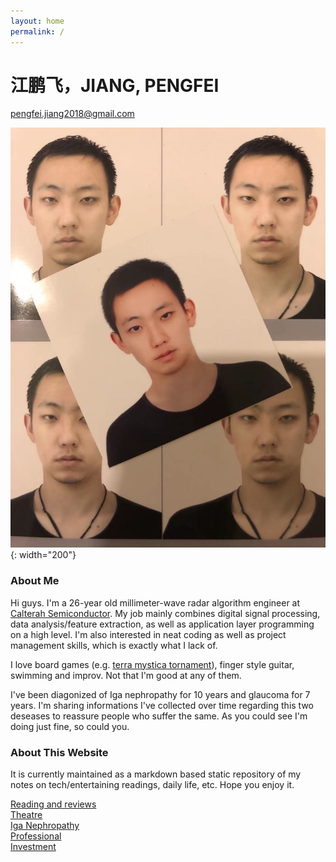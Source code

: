 ```yaml
---
layout: home
permalink: /
---
```


# 江鹏飞，JIANG, PENGFEI
pengfei.jiang2018@gmail.com

![me](./img/me.jpg){: width="200"}

### About Me
Hi guys. I'm a 26-year old millimeter-wave radar algorithm engineer at [Calterah Semiconductor](https://www.calterah.com). My job mainly combines digital signal processing, data analysis/feature extraction, as well as application layer programming on a high level. I'm also interested in neat coding as well as project management skills, which is exactly what I lack of.

I love board games (e.g. [terra mystica tornament](https://tmtour.org)), finger style guitar, swimming and improv. Not that I'm good at any of them.

I've been diagonized of Iga nephropathy for 10 years and glaucoma for 7 years. I'm sharing informations I've collected over time regarding this two deseases to reassure people who suffer the same. As you could see I'm doing just fine, so could you.

### About This Website
It is currently maintained as a markdown based static repository of my notes on tech/entertaining readings, daily life, etc. Hope you enjoy it.

[Reading and reviews](./reading/index.md)  
[Theatre](./theatre/index.md)  
[Iga Nephropathy](./igan/igan.md)  
[Professional](./professional/index.md)  
[Investment](./investment/index.md)


